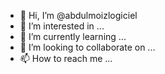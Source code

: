 - 👋 Hi, I’m @abdulmoizlogiciel
- 👀 I’m interested in ...
- 🌱 I’m currently learning ...
- 💞️ I’m looking to collaborate on ...
- 📫 How to reach me ...

<!---
abdulmoizlogiciel/abdulmoizlogiciel is a ✨ special ✨ repository because its `README.md` (this file) appears on your GitHub profile.
You can click the Preview link to take a look at your changes.
--->
